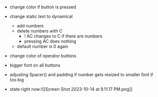 
- change color if button is pressed
- change static text to dynamical
	- add numbers
	- delete numbers with C
		- ! AC changes to C if there are numbers
		- pressing AC does nothing
	- default number is 0 again
- change color of operator buttons
- bigger font on all buttons
- adjusting Spacer() and padding if number gets resized to smaller font if too big


- state right now:![[Screen Shot 2023-10-14 at 9.11.17 PM.png]]